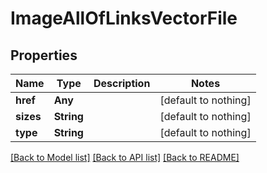 # ImageAllOfLinksVectorFile


## Properties
Name | Type | Description | Notes
------------ | ------------- | ------------- | -------------
**href** | **Any** |  | [default to nothing]
**sizes** | **String** |  | [default to nothing]
**type** | **String** |  | [default to nothing]


[[Back to Model list]](../README.md#models) [[Back to API list]](../README.md#api-endpoints) [[Back to README]](../README.md)


